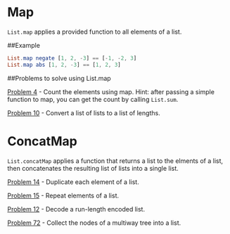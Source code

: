 # Map

```List.map``` applies a provided function to all elements of a list. 

##Example
```elm
List.map negate [1, 2, -3] == [-1, -2, 3]
List.map abs [1, 2, -3] == [1, 2, 3]
```

##Problems to solve using List.map

[Problem 4](../p/p04.md) - Count the elements using map. Hint: after passing a simple function to map, you can get the count by calling ```List.sum```. 

[Problem 10](../p/p10.md) - Convert a list of lists to a list of lengths.


# ConcatMap

```List.concatMap``` applies a function that returns a list to the elments of a list, then concatenates the resulting list of lists into a single list.

[Problem 14](../p/p14.md) - Duplicate each element of a list.

[Problem 15](../p/p15.md) - Repeat elements of a list.

[Problem 12](../p/p12.md) - Decode a run-length encoded list.

[Problem 72](../p/p72.md) - Collect the nodes of a multiway tree into a list.
